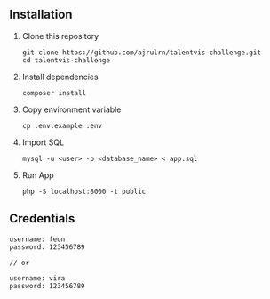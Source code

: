 ## Installation
1.  Clone this repository
	```
	git clone https://github.com/ajrulrn/talentvis-challenge.git
	cd talentvis-challenge
    ```
2.  Install dependencies
    ```
    composer install
    ```
3.  Copy environment variable
	```
	cp .env.example .env
	```
4.  Import SQL
	```
    mysql -u <user> -p <database_name> < app.sql
	```
5.  Run App
    ```
    php -S localhost:8000 -t public
    ```
    
## Credentials
```
username: feon
password: 123456789

// or

username: vira
password: 123456789
```